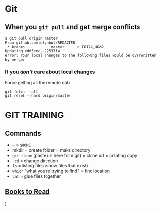 # Git

## When you `git pull` and get merge conflicts

```
$ git pull origin master
From github.com:olgabot/REDACTED
 * branch            master     -> FETCH_HEAD
Updating edd5eec..72537f4
error: Your local changes to the following files would be overwritten by merge:
```

### If you *don't* care about local changes

Force getting all the remote data

```
git fetch --all
git reset --hard origin/master
```
# GIT TRAINING
## Commands
- `~` = `$HOME`
- mkdir = create folder = make directory
- `git clone` (paste url here from git) = clone url = creating copy
- -`cd` = change direction
- `ls` = listing files (show files that exist)
- `which` "what you're trying to find" = find location
- `cat` = glue files together

## [Books to Read](http://pythonforbiologists.com/)


  )
